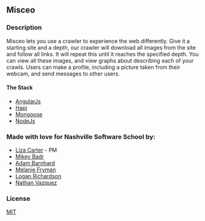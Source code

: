 ## Misceo

### Description
Misceo lets you use a crawler to experience the web differently. Give it a starting site and a depth, our crawler will download all images from the site and follow all links. It will repeat this until it reaches the specified depth.
You can view all these images, and view graphs about describing each of your crawls. Users can make a profile, including a picture taken from their webcam, and send messages to other users.

#### The Stack
- [AngularJs](https://angularjs.org/)
- [Hapi](http://hapijs.com/)
- [Mongoose](http://mongoosejs.com/)
- [NodeJs](http://nodejs.org/)

### Made with love for Nashville Software School by:
- [Liza Carter](https://github.com/lizahcarter) - PM
- [Mikey Badr](https://github.com/mfbadr)
- [Adam Barnhard](https://github.com/ABarnhard)
- [Melanie Fryman](https://github.com/mlfryman)
- [Logan Richardson](https://github.com/GLoganDR)
- [Nathan Vazquez](https://github.com/superartie)

### License
[MIT](LICENSE)

